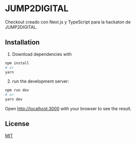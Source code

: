 # JUMP2DIGITAL

Checkout creado con Next.js y TypeScript para la hackaton de JUMP2DIGITAL.

## Installation

1. Download dependencies with 

```bash
npm install
# or
yarn
```

2.   run the development server:

```bash
npm run dev
# or
yarn dev
```

Open [http://localhost:3000](http://localhost:3000) with your browser to see the result.

## License 

[MIT](https://opensource.org/licenses/MIT)





